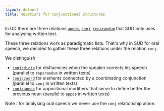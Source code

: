 ```yaml
---
layout: default
title: Relations for conjunctional structures
---
```


In UD there are three relations 
[`appos`](https://universaldependencies.org/u/dep/appos.html), 
[`conj`](https://universaldependencies.org/u/dep/conj.html), 
[`reparandum`](https://universaldependencies.org/u/dep/reparandum.html)
that SUD only uses for analysing written text. 

These three relations work as paradigmatic lists. That's why in SUD for oral speech, we decided to gather these three relations under the relation `conj`.

We distinguish 
   * [`conj:dicto`](../conj_dicto) for disfluencies when the speaker corrects his speech (parallel to `reparandum` in written texts)
   * [`conj:coord`](../conj_coord) for elements connected by a coordinating conjunction (parallel to `conj` in written texts)
   * [`conj:appos`](../conj_appos) for appositional modifiers that serve to define better the previous noun (parallel to `appos` in written texts)

Note : for analysing oral speech we never use the `conj` relationship alone.